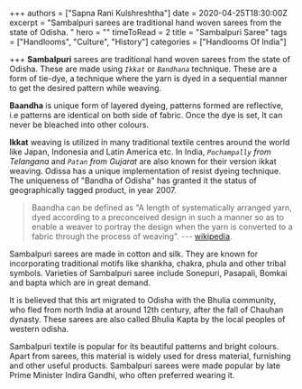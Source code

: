 +++
authors = ["Sapna Rani Kulshreshtha"]
date = 2020-04-25T18:30:00Z
excerpt = "Sambalpuri sarees are traditional hand woven sarees from the state of Odisha. "
hero = ""
timeToRead = 2
title = "Sambalpuri Saree"
tags = ["Handlooms", "Culture", "History"]
categories = ["Handlooms Of India"]

+++
**Sambalpuri** sarees are traditional hand woven sarees from the state of Odisha. These  are made using _`Ikkat`_ or _`Bandhana`_ technique. These are a form of tie-dye, a technique where the yarn is dyed in a sequential manner to get the desired pattern while weaving.

**Baandha** is unique form of layered dyeing, patterns formed are reflective, i.e patterns are identical on both side of fabric. Once the dye is set, It can never be bleached into other colours. 

**Ikkat** weaving is utilized in many traditional textile centres around the world like Japan, Indonesia and Latin America etc. In India, _`Pochampally` from Telangana_ and _`Patan` from Gujarat_ are also known for their version ikkat weaving. Odissa has a unique implementation of resist dyeing technique. The uniqueness of "Bandha of Odisha" has granted it the status of geographically tagged product, in year 2007.

> Baandha can be defined as "A length of systematically arranged yarn, dyed according to a preconceived design in such a manner so as to enable a weaver to portray the design when the yarn is converted to a fabric through the process of weaving". --- [wikipedia](https://en.wikipedia.org/wiki/Sambalpuri_sari).

Sambalpuri sarees are made in cotton and silk. They are known for incorporating traditional motifs like shankha, chakra, phula and other tribal symbols. Varieties of Sambalpuri saree include Sonepuri, Pasapali, Bomkai and bapta which are in great demand.

It is believed that this art migrated to Odisha with the Bhulia community, who fled from north India at around 12th century, after the fall of Chauhan dynasty. These sarees are also called Bhulia Kapta by the local peoples of western odisha. 

Sambalpuri textile is popular for its beautiful patterns and bright colours. Apart from sarees, this material is widely used for dress material, furnishing and other useful products. Sambalpuri sarees were made popular by late Prime Minister Indira Gandhi, who often preferred wearing it. 

